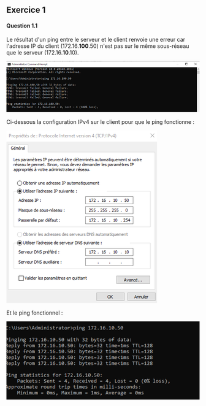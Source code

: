## Exercice 1

#### Question 1.1

Le résultat d'un ping entre le serveur et le client renvoie une erreur car l'adresse IP du client (172.16.**100**.50) n'est pas sur le même sous-réseau que le serveur (172.16.**10**.10).

![pingServerClient](https://github.com/PKechichian/TSSR2405_Checkpoint2/blob/main/Annexes/Q1-1.pingServCLI.png)

Ci-dessous la configuration IPv4 sur le client pour que le ping fonctionne :

![configCLI](https://github.com/PKechichian/TSSR2405_Checkpoint2/blob/main/Annexes/Q1-1.configCLI.png)

Et le ping fonctionnel :

![pingServerClient](https://github.com/PKechichian/TSSR2405_Checkpoint2/blob/main/Annexes/Q1-1.pingServCLIOK.png)
